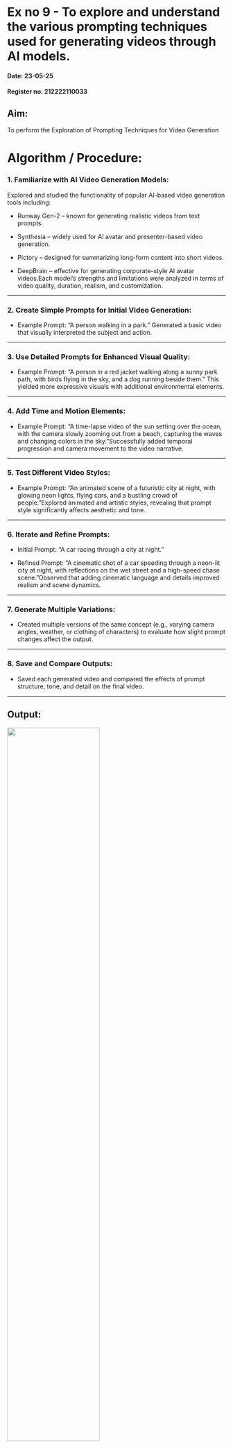 # Ex no 9 - To explore and understand the various prompting techniques used for generating videos through AI models.
#### Date: 23-05-25
#### Register no: 212222110033
## Aim:
To perform the Exploration of Prompting Techniques for Video Generation

# Algorithm / Procedure:
### 1. Familiarize with AI Video Generation Models:
Explored and studied the functionality of popular AI-based video generation tools including:

 * Runway Gen-2 – known for generating realistic videos from text prompts.

 * Synthesia – widely used for AI avatar and presenter-based video generation.

 * Pictory – designed for summarizing long-form content into short videos.

 * DeepBrain – effective for generating corporate-style AI avatar videos.Each model’s strengths and limitations were analyzed in terms of video quality, duration, realism, and customization.
---
### 2. Create Simple Prompts for Initial Video Generation:

 * Example Prompt: “A person walking in a park.”
Generated a basic video that visually interpreted the subject and action.
---

### 3. Use Detailed Prompts for Enhanced Visual Quality:
 * Example Prompt: “A person in a red jacket walking along a sunny park path, with birds flying in the sky, and a dog running beside them.”
This yielded more expressive visuals with additional environmental elements.
---
### 4. Add Time and Motion Elements:
 * Example Prompt: “A time-lapse video of the sun setting over the ocean, with the camera slowly zooming out from a beach, capturing the waves and changing colors in the sky.”Successfully added temporal progression and camera movement to the video narrative.
---

### 5. Test Different Video Styles:
 * Example Prompt: “An animated scene of a futuristic city at night, with glowing neon lights, flying cars, and a bustling crowd of people.”Explored animated and artistic styles, revealing that prompt style significantly affects aesthetic and tone.
---

### 6. Iterate and Refine Prompts:
 * Initial Prompt: “A car racing through a city at night.”

 * Refined Prompt: “A cinematic shot of a car speeding through a neon-lit city at night, with reflections on the wet street and a high-speed chase scene.”Observed that adding cinematic language and details improved realism and scene dynamics.

---
### 7. Generate Multiple Variations:
 * Created multiple versions of the same concept (e.g., varying camera angles, weather, or clothing of characters) to evaluate how slight prompt changes affect the output.
---

### 8. Save and Compare Outputs:
 * Saved each generated video and compared the effects of prompt structure, tone, and detail on the final video.
---
## Output:
<img src="https://github.com/user-attachments/assets/004d1050-e7f1-48de-8fbd-a46f54b9621f" width=65%>

# Result:
The Prompt of the above task is executed successfully.
